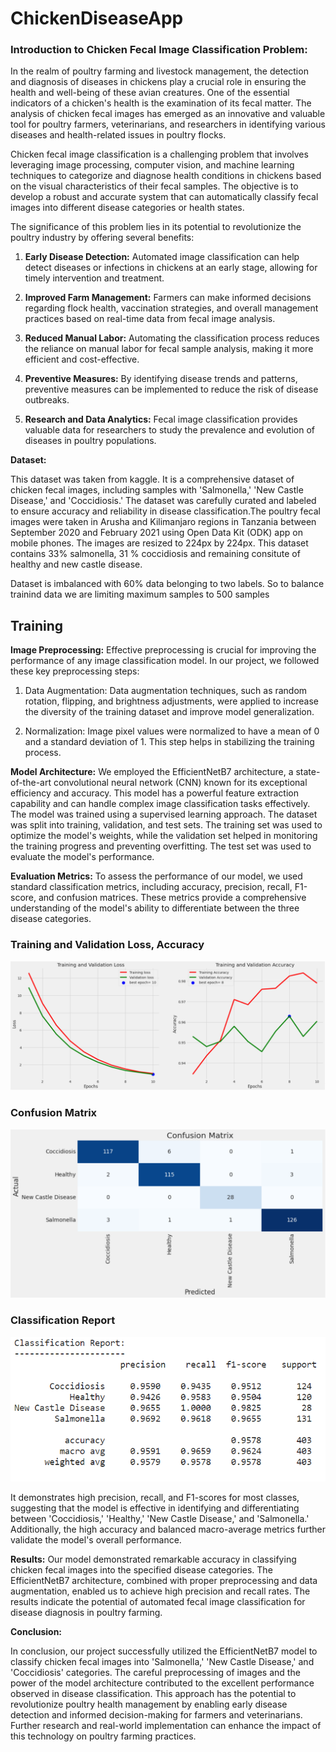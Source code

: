 # ChickenDiseaseApp
### Introduction to Chicken Fecal Image Classification Problem:

In the realm of poultry farming and livestock management, the detection and diagnosis of diseases in chickens play a crucial role in ensuring the health and well-being of these avian creatures. One of the essential indicators of a chicken's health is the examination of its fecal matter. The analysis of chicken fecal images has emerged as an innovative and valuable tool for poultry farmers, veterinarians, and researchers in identifying various diseases and health-related issues in poultry flocks.

Chicken fecal image classification is a challenging problem that involves leveraging image processing, computer vision, and machine learning techniques to categorize and diagnose health conditions in chickens based on the visual characteristics of their fecal samples. The objective is to develop a robust and accurate system that can automatically classify fecal images into different disease categories or health states.

The significance of this problem lies in its potential to revolutionize the poultry industry by offering several benefits:

1. **Early Disease Detection:** Automated image classification can help detect diseases or infections in chickens at an early stage, allowing for timely intervention and treatment.

2. **Improved Farm Management:** Farmers can make informed decisions regarding flock health, vaccination strategies, and overall management practices based on real-time data from fecal image analysis.

3. **Reduced Manual Labor:** Automating the classification process reduces the reliance on manual labor for fecal sample analysis, making it more efficient and cost-effective.

4. **Preventive Measures:** By identifying disease trends and patterns, preventive measures can be implemented to reduce the risk of disease outbreaks.

5. **Research and Data Analytics:** Fecal image classification provides valuable data for researchers to study the prevalence and evolution of diseases in poultry populations.

**Dataset:**

This dataset was taken from kaggle. It is a comprehensive dataset of chicken fecal images, including samples with 'Salmonella,' 'New Castle Disease,' and 'Coccidiosis.' The dataset was carefully curated and labeled to ensure accuracy and reliability in disease classification.The poultry fecal images were taken in Arusha and Kilimanjaro regions in Tanzania between September 2020 and February 2021 using Open Data Kit (ODK) app on mobile phones. The images are resized to 224px by 224px. 
This dataset contains 33% salmonella, 31 % coccidiosis and remaining consitute of healthy and new castle disease. 

Dataset is imbalanced with 60% data belonging to two labels. So to balance trainind data we are limiting maximum samples to 500 samples

## **Training**
**Image Preprocessing:**
Effective preprocessing is crucial for improving the performance of any image classification model. In our project, we followed these key preprocessing steps:

1. Data Augmentation: Data augmentation techniques, such as random rotation, flipping, and brightness adjustments, were applied to increase the diversity of the training dataset and improve model generalization.

2. Normalization: Image pixel values were normalized to have a mean of 0 and a standard deviation of 1. This step helps in stabilizing the training process.

**Model Architecture:**
We employed the EfficientNetB7 architecture, a state-of-the-art convolutional neural network (CNN) known for its exceptional efficiency and accuracy. This model has a powerful feature extraction capability and can handle complex image classification tasks effectively.
The model was trained using a supervised learning approach. The dataset was split into training, validation, and test sets. The training set was used to optimize the model's weights, while the validation set helped in monitoring the training progress and preventing overfitting. The test set was used to evaluate the model's performance.

**Evaluation Metrics:**
To assess the performance of our model, we used standard classification metrics, including accuracy, precision, recall, F1-score, and confusion matrices. These metrics provide a comprehensive understanding of the model's ability to differentiate between the three disease categories.

### **Training and Validation Loss, Accuracy**
![tr_val_accuracy](imgs/tr_val_acc.png)

### **Confusion Matrix**
![ConfusionMatrix](imgs/confusion%20matrix.png)

### **Classification Report**
![Classificationreport](imgs/classification%20report.png) 

It demonstrates high precision, recall, and F1-scores for most classes, suggesting that the model is effective in identifying and differentiating between 'Coccidiosis,' 'Healthy,' 'New Castle Disease,' and 'Salmonella.' Additionally, the high accuracy and balanced macro-average metrics further validate the model's overall performance.
                 
**Results:**
Our model demonstrated remarkable accuracy in classifying chicken fecal images into the specified disease categories. The EfficientNetB7 architecture, combined with proper preprocessing and data augmentation, enabled us to achieve high precision and recall rates. The results indicate the potential of automated fecal image classification for disease diagnosis in poultry farming.

**Conclusion:**

In conclusion, our project successfully utilized the EfficientNetB7 model to classify chicken fecal images into 'Salmonella,' 'New Castle Disease,' and 'Coccidiosis' categories. The careful preprocessing of images and the power of the model architecture contributed to the excellent performance observed in disease classification. This approach has the potential to revolutionize poultry health management by enabling early disease detection and informed decision-making for farmers and veterinarians. Further research and real-world implementation can enhance the impact of this technology on poultry farming practices.


